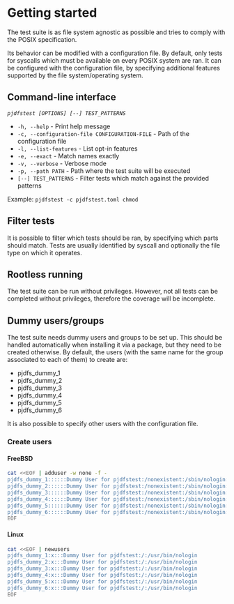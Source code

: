 # Getting started

The test suite is as file system agnostic as possible
and tries to comply with the POSIX specification.

Its behavior can be modified with a configuration file.
By default, only tests for syscalls which must be available on every POSIX system are ran.
It can be configured with the configuration file, by specifying additional features
supported by the file system/operating system.

## Command-line interface

*`pjdfstest [OPTIONS] [--] TEST_PATTERNS`*

* `-h, --help` - Print help message
* `-c, --configuration-file CONFIGURATION-FILE` - Path of the configuration file
* `-l, --list-features` - List opt-in features
* `-e, --exact` - Match names exactly
* `-v, --verbose` - Verbose mode
* `-p, --path PATH` - Path where the test suite will be executed
* `[--] TEST_PATTERNS` - Filter tests which match against the provided patterns

Example: `pjdfstest -c pjdfstest.toml chmod`

## Filter tests

It is possible to filter which tests should be ran, by specifying which parts should match.
Tests are usually identified by syscall and optionally the file type on which it operates.

## Rootless running

The test suite can be run without privileges.
However, not all tests can be completed without privileges,
therefore the coverage will be incomplete.

## Dummy users/groups

The test suite needs dummy users and groups to be set up. 
This should be handled automatically when installing it via a package,
but they need to be created otherwise.
By default, the users (with the same name for the group associated to each of them) to create are:

- pjdfs_dummy_1
- pjdfs_dummy_2
- pjdfs_dummy_3
- pjdfs_dummy_4
- pjdfs_dummy_5
- pjdfs_dummy_6

It is also possible to specify other users with the configuration file.

### Create users

#### FreeBSD

```bash
cat <<EOF | adduser -w none -f -
pjdfs_dummy_1::::::Dummy User for pjdfstest:/nonexistent:/sbin/nologin:
pjdfs_dummy_2::::::Dummy User for pjdfstest:/nonexistent:/sbin/nologin:
pjdfs_dummy_3::::::Dummy User for pjdfstest:/nonexistent:/sbin/nologin:
pjdfs_dummy_4::::::Dummy User for pjdfstest:/nonexistent:/sbin/nologin:
pjdfs_dummy_5::::::Dummy User for pjdfstest:/nonexistent:/sbin/nologin:
pjdfs_dummy_6::::::Dummy User for pjdfstest:/nonexistent:/sbin/nologin:
EOF
```

#### Linux

```bash
cat <<EOF | newusers
pjdfs_dummy_1:x:::Dummy User for pjdfstest:/:/usr/bin/nologin
pjdfs_dummy_2:x:::Dummy User for pjdfstest:/:/usr/bin/nologin
pjdfs_dummy_3:x:::Dummy User for pjdfstest:/:/usr/bin/nologin
pjdfs_dummy_4:x:::Dummy User for pjdfstest:/:/usr/bin/nologin
pjdfs_dummy_5:x:::Dummy User for pjdfstest:/:/usr/bin/nologin
pjdfs_dummy_6:x:::Dummy User for pjdfstest:/:/usr/bin/nologin
EOF
```
